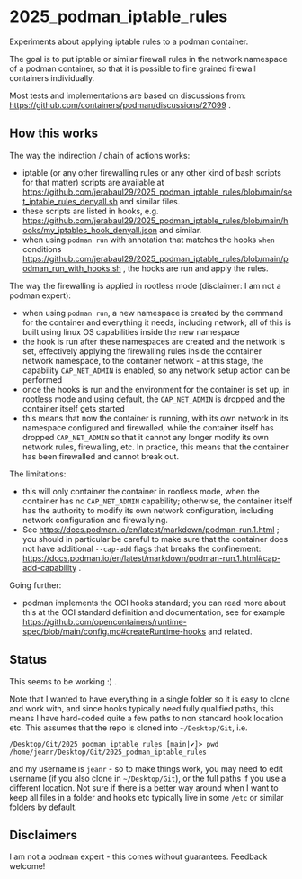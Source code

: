 # 2025_podman_iptable_rules

Experiments about applying iptable rules to a podman container.

The goal is to put iptable or similar firewall rules in the network namespace of a podman container, so that it is possible to fine grained firewall containers individually.

Most tests and implementations are based on discussions from: https://github.com/containers/podman/discussions/27099 .

## How this works

The way the indirection / chain of actions works:

- iptable (or any other firewalling rules or any other kind of bash scripts for that matter) scripts are available at https://github.com/jerabaul29/2025_podman_iptable_rules/blob/main/set_iptable_rules_denyall.sh and similar files.
- these scripts are listed in hooks, e.g. https://github.com/jerabaul29/2025_podman_iptable_rules/blob/main/hooks/my_iptables_hook_denyall.json and similar.
- when using `podman run` with annotation that matches the hooks `when` conditions https://github.com/jerabaul29/2025_podman_iptable_rules/blob/main/podman_run_with_hooks.sh , the hooks are run and apply the rules.

The way the firewalling is applied in rootless mode (disclaimer: I am not a podman expert):

- when using `podman run`, a new namespace is created by the command for the container and everything it needs, including network; all of this is built using linux OS capabilities inside the new namespace
- the hook is run after these namespaces are created and the network is set, effectively applying the firewalling rules inside the container network namespace, to the container network - at this stage, the capability `CAP_NET_ADMIN` is enabled, so any network setup action can be performed
- once the hooks is run and the environment for the container is set up, in rootless mode and using default, the `CAP_NET_ADMIN` is dropped and the container itself gets started
- this means that now the container is running, with its own network in its namespace configured and firewalled, while the container itself has dropped `CAP_NET_ADMIN` so that it cannot any longer modify its own network rules, firewalling, etc. In practice, this means that the container has been firewalled and cannot break out.

The limitations:

- this will only container the container in rootless mode, when the container has no `CAP_NET_ADMIN` capability; otherwise, the container itself has the authority to modify its own network configuration, including network configuration and firewallying.
- See https://docs.podman.io/en/latest/markdown/podman-run.1.html ; you should in particular be careful to make sure that the container does not have additional `--cap-add` flags that breaks the confinement: https://docs.podman.io/en/latest/markdown/podman-run.1.html#cap-add-capability .

Going further:

- podman implements the OCI hooks standard; you can read more about this at the OCI standard definition and documentation, see for example https://github.com/opencontainers/runtime-spec/blob/main/config.md#createRuntime-hooks and related.

## Status

This seems to be working :) .

Note that I wanted to have everything in a single folder so it is easy to clone and work with, and since hooks typically need fully qualified paths, this means I have hard-coded quite a few paths to non standard hook location etc. This assumes that the repo is cloned into `~/Desktop/Git`, i.e.

```
/Desktop/Git/2025_podman_iptable_rules [main|✔]> pwd
/home/jeanr/Desktop/Git/2025_podman_iptable_rules
```

and my username is `jeanr` - so to make things work, you may need to edit username (if you also clone in `~/Desktop/Git`), or the full paths if you use a different location. Not sure if there is a better way around when I want to keep all files in a folder and hooks etc typically live in some `/etc` or similar folders by default.

## Disclaimers

I am not a podman expert - this comes without guarantees. Feedback welcome!
